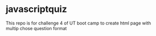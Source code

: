# javascriptquiz
This repo is for challenge 4 of UT boot camp to create html page with multip chose question format
